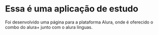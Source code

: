 # Essa é uma aplicação de estudo

Foi desenvolvido uma página para a plataforma Alura, onde é oferecido o combo do alura+ junto com o alura linguas.
